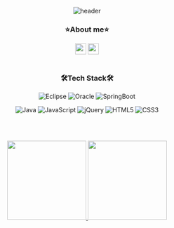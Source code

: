 <div align="center">
 
 ![header](https://capsule-render.vercel.app/api?type=waving&color=FADCDA&height=130&section=header&text=%20&fontSize=50&fontColor=3B3838&)
 </div>

 

 

 
 <div align="center">
 <h3>⭐About me⭐</h3>
 
<a href="https://velog.io/@imxorud/series"><img src="https://img.shields.io/badge/Tech%20Blog-1BC895?style=flat-square&logo=Vimeo&logoColor=white&link=https://velog.io/@imxorud " style="max-width: 100%;height: 25px;"/></a>
<a href="mailto:imxorud@gmail.com"><img src="https://img.shields.io/badge/imxorud@gmail.com-d14836?style=flat-square&logo=Gmail&logoColor=white&link=imxorud@gmail.com"  style="max-width: 100%;height: 25px;"/></a>
<br><br>

<h3 align="center">🛠️Tech Stack🛠️</h3>


 
 ![Eclipse](https://img.shields.io/badge/Eclipse-FE7A16.svg?style=for-the-badge&logo=Eclipse&logoColor=white)  ![Oracle](https://img.shields.io/badge/Oracle-F80000?style=for-the-badge&logo=oracle&logoColor=white) ![SpringBoot](https://img.shields.io/badge/spring%20Boot-%236DB33F.svg?style=for-the-badge&logo=spring&logoColor=white)
 
 ![Java](https://img.shields.io/badge/java-%23ED8B00.svg?style=for-the-badge&logo=java&logoColor=white)
 ![JavaScript](https://img.shields.io/badge/javascript-%23323330.svg?style=for-the-badge&logo=javascript&logoColor=%23F7DF1E) ![jQuery](https://img.shields.io/badge/jquery-%230769AD.svg?style=for-the-badge&logo=jquery&logoColor=white) ![HTML5](https://img.shields.io/badge/html5-%23E34F26.svg?style=for-the-badge&logo=html5&logoColor=white) ![CSS3](https://img.shields.io/badge/css3-%231572B6.svg?style=for-the-badge&logo=css3&logoColor=white)
  
 
 </div>
 
<br><br>
 
 
 
<p align="center">
<a href="https://github.com/taekyungna">
  <img height="180em" src="https://github-readme-stats.vercel.app/api?username=taekyungna&custom_title=Taekyung's&nbsp;github&nbsp;🎀&show_icons=true&border_color=f7cac9&title_color=F2A6A4&text_color=777&include_all_commits=true&count_private=true"/>
  <img height="180em" src="https://github-readme-stats.vercel.app/api/top-langs/?username=taekyungna&layout=compact&bg_color=FCE9E7&border_color=FCE9E7&title_color=777&text_color=777"/>
</a>
</p>
